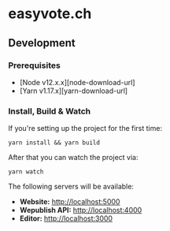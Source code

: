 # easyvote.ch

## Development

### Prerequisites

- [Node v12.x.x][node-download-url]
- [Yarn v1.17.x][yarn-download-url]

### Install, Build & Watch

If you're setting up the project for the first time:

```
yarn install && yarn build
```

After that you can watch the project via:

```
yarn watch
```


The following servers will be available:

- **Website:** [http://localhost:5000](http://localhost:5000)
- **Wepublish API:** [http://localhost:4000](http://localhost:4000)
- **Editor:** [http://localhost:3000](http://localhost:3000)
